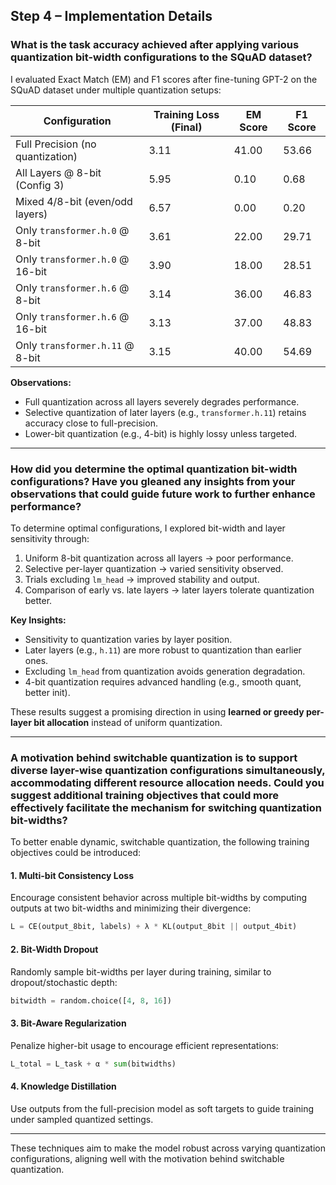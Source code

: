 ## Step 4 – Implementation Details

### What is the task accuracy achieved after applying various quantization bit-width configurations to the SQuAD dataset?

I evaluated Exact Match (EM) and F1 scores after fine-tuning GPT-2 on the SQuAD dataset under multiple quantization setups:

| Configuration                            | Training Loss (Final) | EM Score | F1 Score |
|-----------------------------------------|------------------------|----------|----------|
| Full Precision (no quantization)        | 3.11                   | 41.00    | 53.66    |
| All Layers @ 8-bit (Config 3)           | 5.95                   | 0.10     | 0.68     |
| Mixed 4/8-bit (even/odd layers)         | 6.57                   | 0.00     | 0.20     |
| Only `transformer.h.0` @ 8-bit          | 3.61                   | 22.00    | 29.71    |
| Only `transformer.h.0` @ 16-bit         | 3.90                   | 18.00    | 28.51    |
| Only `transformer.h.6` @ 8-bit          | 3.14                   | 36.00    | 46.83    |
| Only `transformer.h.6` @ 16-bit         | 3.13                   | 37.00    | 48.83    |
| Only `transformer.h.11` @ 8-bit         | 3.15                   | 40.00    | 54.69    |

**Observations:**
- Full quantization across all layers severely degrades performance.
- Selective quantization of later layers (e.g., `transformer.h.11`) retains accuracy close to full-precision.
- Lower-bit quantization (e.g., 4-bit) is highly lossy unless targeted.

---

### How did you determine the optimal quantization bit-width configurations? Have you gleaned any insights from your observations that could guide future work to further enhance performance?

To determine optimal configurations, I explored bit-width and layer sensitivity through:

1. Uniform 8-bit quantization across all layers → poor performance.
2. Selective per-layer quantization → varied sensitivity observed.
3. Trials excluding `lm_head` → improved stability and output.
4. Comparison of early vs. late layers → later layers tolerate quantization better.

**Key Insights:**
- Sensitivity to quantization varies by layer position.
- Later layers (e.g., `h.11`) are more robust to quantization than earlier ones.
- Excluding `lm_head` from quantization avoids generation degradation.
- 4-bit quantization requires advanced handling (e.g., smooth quant, better init).

These results suggest a promising direction in using **learned or greedy per-layer bit allocation** instead of uniform quantization.

---

### A motivation behind switchable quantization is to support diverse layer-wise quantization configurations simultaneously, accommodating different resource allocation needs. Could you suggest additional training objectives that could more effectively facilitate the mechanism for switching quantization bit-widths?

To better enable dynamic, switchable quantization, the following training objectives could be introduced:

#### 1. Multi-bit Consistency Loss
Encourage consistent behavior across multiple bit-widths by computing outputs at two bit-widths and minimizing their divergence:
```python
L = CE(output_8bit, labels) + λ * KL(output_8bit || output_4bit)
```

#### 2. Bit-Width Dropout
Randomly sample bit-widths per layer during training, similar to dropout/stochastic depth:
```python
bitwidth = random.choice([4, 8, 16])
```

#### 3. Bit-Aware Regularization
Penalize higher-bit usage to encourage efficient representations:
```python
L_total = L_task + α * sum(bitwidths)
```

#### 4. Knowledge Distillation
Use outputs from the full-precision model as soft targets to guide training under sampled quantized settings.

---

These techniques aim to make the model robust across varying quantization configurations, aligning well with the motivation behind switchable quantization.

